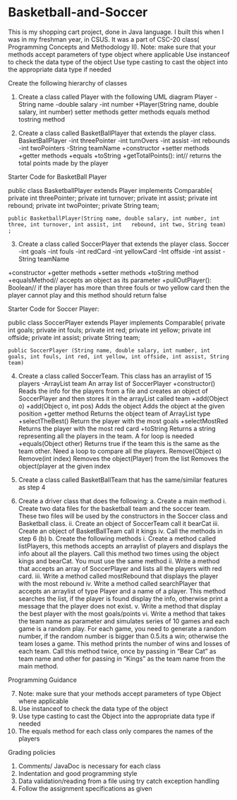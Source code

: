 # Basketball-and-Soccer
This is my shopping cart project, done in Java language. I built this when I was in my freshman year, in CSUS. It was a part of CSC-20 class( Programming Concepts and Methodology II).
Note: make sure that your methods accept parameters of type object   where applicable
Use instanceof to check the data type of the object
Use type casting to cast the object into the appropriate data type if needed

Create the following hierarchy of classes

1.	Create a class called Player with the following UML diagram
                                                Player
-String name
-double salary
-int number
+Player(String name, double salary, int number)
setter methods
getter methods
equals method
tostring method


2.	Create a class called BasketBallPlayer that extends the player class. 
                                  BasketBallPlayer
-int threePointer
-int turnOvers
-int assist
-int rebounds
-int twoPointers
-String teamName
+constructor
+setter methods
+getter methods
+equals
+toString
+getTotalPoints(): int// returns the total points made by the player


Starter Code for BasketBall Player

public class BasketballPlayer extends Player implements Comparable{
    private int threePointer;
    private int turnover;
    private int assist;
    private int rebound;
    private int twoPointer;
    private String team;
    
    public BasketballPlayer(String name, double salary, int number, int three, int turnover, int assist, int   rebound, int two, String team) ;



3.	Create a class called SoccerPlayer that extends the player class.
                                   Soccer
-int goals
-int fouls
-int redCard
-int yellowCard
-Int offside
-int assist
-String teamName


+constructor
+getter methods
+setter methods
+toString method
+equalsMethod// accepts an object as its parameter
+pullOutPlayer(): Boolean// if the player has more than three fouls or two yellow card then the player cannot play and this method should return false

Starter Code for Soccer Player:

public class SoccerPlayer extends Player implements Comparable{
    private int goals;
    private int fouls;
    private int red;
    private int yellow;
    private int offside;
    private int assist;
    private String team;
    
    public SoccerPlayer (String name, double salary, int number, int goals, int fouls, int red, int yellow, int offside, int assist, String team)
 
4.	Create a class called SoccerTeam. This class has an arraylist of 15 players
-ArrayList<SoccerPlayer>  team	An array list of SoccerPlayer
+constructor()	Reads the info for the players from a file and creates an object of SoccerPlayer and then stores it in the  arrayList called team
+add(Object o)
+add(Object o, int pos)	Adds the object 
Adds the object at the given position
+getter method	Returns the object team of ArrayList type
+selectTheBest()	Return the player with the most goals
+selectMostRed	Returns the player with the most red card
+toString	Returns a string representing all the players in the team. A for loop is needed
+equals(Object other)	Returns true if the team this is the same as the team other. Need a loop to compare all the players. 
Remove(Object o)
Remove(int index)	Removes the object(Player) from the list
Removes the object(player at the given index
 
5.	Create a class called BasketBallTeam that has the same/similar features as step 4
6.	Create a driver class that does the following:
a.	Create a main method
i.	Create two data files for the basketball team and the soccer team. These two files will be used by the constructors in the Soccer class and Basketball class. 
ii.	Create an object of SoccerTeam call it bearCat
iii.	Create an object of BasketBallTeam call it kings
iv.	Call the methods in step 6 (b)
b.	Create the following methods
i.	Create a method called listPlayers, this methods accepts an arraylist of players and displays the info about all the players. Call this method two times using the object kings and bearCat. You must use the same method
ii.	Write a method that accepts an array of SoccerPlayer and lists all the players with red card.
iii.	Write a method called mostRebound that displays the player with the most rebound
iv.	Write a method called searchPlayer that accepts an arraylist of type Player and a name of a player. This method searches the list, if the player is found display the info, otherwise print a message that the player does not exist. 
v.	Write a method that display the best player with the most goals/points
vi.	Write a method that takes the team name as parameter and simulates series of 10 games and each game is a random play. For each game, you need to generate a random number, if the random number is bigger than 0.5.its a win; otherwise the team loses a game. This method prints the number of wins and losses of each team. Call this method twice, once by passing in “Bear Cat” as team name and other for passing in “Kings” as the team name from the main method.

  Programming Guidance

7.	Note: make sure that your methods accept parameters of type Object  where applicable
8.	Use instanceof to check the data type of the object
9.	Use type casting to cast the Object into the appropriate data type if needed
10.	The equals method for each class only compares the names of the players



Grading policies

1.	Comments/ JavaDoc is necessary for each class
2.	Indentation and good programming style
3.	Data validation/reading from a file using try catch exception handling
4.	Follow the assignment specifications as given


